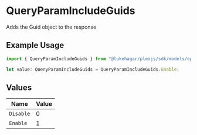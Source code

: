 # QueryParamIncludeGuids

Adds the Guid object to the response


## Example Usage

```typescript
import { QueryParamIncludeGuids } from "@lukehagar/plexjs/sdk/models/operations";

let value: QueryParamIncludeGuids = QueryParamIncludeGuids.Enable;
```

## Values

| Name      | Value     |
| --------- | --------- |
| `Disable` | 0         |
| `Enable`  | 1         |